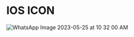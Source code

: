 # IOS ICON 

![WhatsApp Image 2023-05-25 at 10 32 00 AM](https://github.com/SMADSDevloper/FONT-END-PROJECTS/assets/129646027/5d0bbb58-44d0-4b9d-af7f-4153c43f3a2e)
